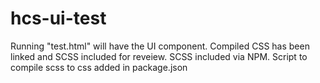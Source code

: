 # hcs-ui-test
Running "test.html" will have the UI component. Compiled CSS has been linked and SCSS included for reveiew. SCSS included via NPM. Script to compile scss to css added in package.json
